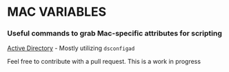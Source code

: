 # MAC VARIABLES

### Useful commands to grab Mac-specific attributes for scripting

[Active Directory](https://github.com/geoffrepoli/mac-variables/blob/master/vars-active_directory.md) - Mostly utilizing `dsconfigad`

Feel free to contribute with a pull request. This is a work in progress

